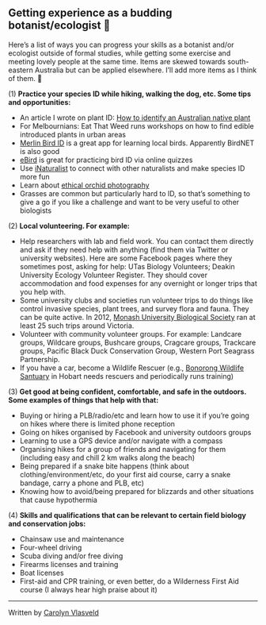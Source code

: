 ## Getting experience as a budding botanist/ecologist 🌲


Here’s a list of ways you can progress your skills as a botanist and/or ecologist outside of formal studies, while getting some exercise and meeting lovely people at the same time. Items are skewed towards south-eastern Australia but can be applied elsewhere. I’ll add more items as I think of them. 🌻

(1) **Practice your species ID while hiking, walking the dog, etc. Some tips and opportunities:**

- An article I wrote on plant ID: [How to identify an Australian native plant](https://weareexplorers.co/how-to-identify-a-plant/)
- For Melbournians: Eat That Weed runs workshops on how to find edible introduced plants in urban areas
- [Merlin Bird ID](https://merlin.allaboutbirds.org/) is a great app for learning local birds. Apparently BirdNET is also good
- [eBird](https://ebird.org/home) is great for practicing bird ID via online quizzes
- Use [iNaturalist](https://www.inaturalist.org/) to connect with other naturalists and make species ID more fun
- Learn about [ethical orchid photography](https://landscaperecovery.com.au/blog/roger-8mkyj-htzsx)
- Grasses are common but particularly hard to ID, so that’s something to give a go if you like a challenge and want to be very useful to other biologists

(2) **Local volunteering. For example:**

- Help researchers with lab and field work. You can contact them directly and ask if they need help with anything (find them via Twitter or university websites). Here are some Facebook pages where they sometimes post, asking for help: UTas Biology Volunteers; Deakin University Ecology Volunteer Register. They should cover accommodation and food expenses for any overnight or longer trips that you help with.
- Some university clubs and societies run volunteer trips to do things like control invasive species, plant trees, and survey flora and fauna. They can be quite active. In 2012, [Monash University Biological Society](https://www.facebook.com/monashbiolsoc) ran at least 25 such trips around Victoria.
- Volunteer with community volunteer groups. For example: Landcare groups, Wildcare groups, Bushcare groups, Cragcare groups, Trackcare groups, Pacific Black Duck Conservation Group, Western Port Seagrass Partnership.
- If you have a car, become a Wildlife Rescuer (e.g., [Bonorong Wildlife Santuary](https://www.bonorong.com.au/wildlife-rescue-training-signup) in Hobart needs rescuers and periodically runs training)

(3) **Get good at being confident, comfortable, and safe in the outdoors. Some examples of things that help with that:**

- Buying or hiring a PLB/radio/etc and learn how to use it if you’re going on hikes where there is limited phone reception
- Going on hikes organised by Facebook and university outdoors groups
- Learning to use a GPS device and/or navigate with a compass
- Organising hikes for a group of friends and navigating for them (including easy and chill 2 km walks along the beach)
- Being prepared if a snake bite happens (think about clothing/environment/etc, do your first aid course, carry a snake bandage, carry a phone and PLB, etc)
- Knowing how to avoid/being prepared for blizzards and other situations that cause hypothermia

(4) **Skills and qualifications that can be relevant to certain field biology and conservation jobs:**

- Chainsaw use and maintenance
- Four-wheel driving
- Scuba diving and/or free diving
- Firearms licenses and training
- Boat licenses
- First-aid and CPR training, or even better, do a Wilderness First Aid course (I always hear high praise about it)



---

Written by [Carolyn Vlasveld](https://carolynvlasveld.github.io/)
